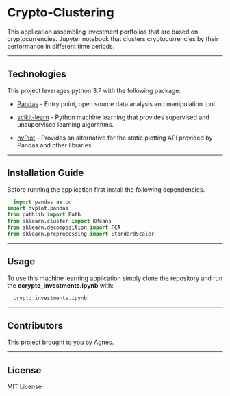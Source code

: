 # Crypto-Clustering

This application assembling investment portfolios that are based on cryptocurrencies. Jupyter notebook that clusters cryptocurrencies by their performance in different time periods.

---

## Technologies

This project leverages python 3.7 with the following package:

* [Pandas](https://pandas.pydata.org/) - Entry point, open source data analysis and manipulation tool.

* [scikit-learn](https://scikit-learn.org/stable/) - Python machine learning that provides supervised and unsupervised learning algorithms.

* [hvPlot](https://hvplot.holoviz.org/) - Provides an alternative for the static plotting API provided by Pandas and other libraries.

---

## Installation Guide

Before running the application first install the following dependencies.

```python
  import pandas as pd
import hvplot.pandas
from pathlib import Path
from sklearn.cluster import KMeans
from sklearn.decomposition import PCA
from sklearn.preprocessing import StandardScaler
```

---

## Usage

To use this machine learning application simply clone the repository and run the **ecrypto_investments.ipynb** with:

```python
  crypto_investments.ipynb
```

---

## Contributors

This project brought to you by Agnes.

---

## License
MIT License
